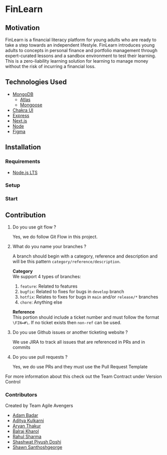 # FinLearn

## Motivation

FinLearn is a financial literacy platform for young adults who are ready to take a step towards an independent lifestyle. FinLearn introduces young adults to concepts in personal finance and portfolio management through expert-curated lessons and a sandbox environment to test their learning. This is a zero-liability learning solution for learning to manage money without the risk of incurring a financial loss.

## Technologies Used

- [MongoDB](https://www.mongodb.com/)
  - [Atlas](https://www.mongodb.com/atlas)
  - [Mongoose](https://mongoosejs.com/)
- [Chakra UI](https://chakra-ui.com)
- [Express](https://expressjs.com/)
- [Next.js](https://nextjs.org/docs)
- [Node](https://nodejs.org/en/)
- [Figma](https://www.figma.com/)

## Installation

### Requirements

- [Node.js LTS](https://nodejs.org/en/download)

### Setup

### Start

## Contribution

1. Do you use git flow ?

    Yes, we do follow Git Flow in this project.

2. What do you name your branches ?

    A branch should begin with a category, reference and description and will be this pattern `category/reference/description`.

    **Category** <br />
    We support 4 types of branches:

    1. `feature`: Related to features
    2. `bugfix`: Related to fixes for bugs in `develop` branch
    3. `hotfix`: Relates to fixes for bugs in `main` and/or `release/*` branches
    4. `chore`: Anything else

    **Reference** <br />
    This portion should include a ticket number and must follow the format `\FIN=#\`. If no
    ticket exists then `non-ref` can be used.

3. Do you use Github issues or another ticketing website ?

    We use JIRA to track all issues that are referenced in PRs and in commits

4. Do you use pull requests ?

    Yes, we do use PRs and they must use the Pull Request Template

For more information about this check out the Team Contract under Version Control

### Contributors

Created by Team Agile Avengers

- [Adam Badar](https://github.com/adam-badar)
- [Aditya Kulkarni](https://github.com/Aditya-k-23)
- [Aryan Thakur](https://github.com/aryan-thakur)
- [Balraj Kharol](https://github.com/balraj03)
- [Rahul Sharma](https://github.com/D3nam)
- [Shashwat Piyush Doshi](https://github.com/shashwat-doshi)
- [Shawn Santhoshgeorge](https://github.com/ShawnGeorge03)